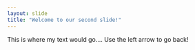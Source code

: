 ```yaml
---
layout: slide
title: "Welcome to our second slide!"
---
```

This is where my text would go....
Use the left arrow to go back!
